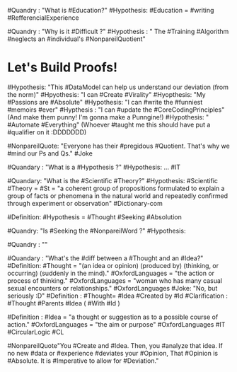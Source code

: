 
#Quandry : "What is #Education?"
#Hypothesis: #Education = #writing #RefferencialExperience 

#Quandry : "Why is it #Difficult ?"
#Hypothesis : " The #Training #Algorithm #neglects an #individual's #NonpareilQuotient"

# Let's Build Proofs!
#Hypothesis: "This #DataModel can help us understand our deviation (from the norm)"
#Hpyothesis: "I can #Create #Virality"
#Hyopthesis: "My #Passions are #Absolute"
#Hypothesis: "I can #write the #funniest #memoirs #ever"
#Hypthesis : "I can #update the #CoreCodingPrinciples" (And make them punny! I'm gonna make a Punngine!)
#Hypothesis: " #Automate #Everything" (Whoever #taught me this should have put a 
#qualifier on it :DDDDDDD)


#NonpareilQuote: "Everyone has their #pregidous #Quotient. That's why we #mind our Ps and Qs." #Joke 

#Quandary : "What is a #Hypothesis ?"
#Hypothesis: ... #IT 

#Quandary: "What is the #Scientific #Theory?"
#Hypothesis:  #Scientific #Theory = #St = "a coherent group of propositions formulated to explain a group of facts or phenomena in the natural world and repeatedly confirmed through experiment or observation" #Dictionary-com
	
#Definition: #Hypothesis = #Thought #Seeking #Absolution

#Quandry: "Is #Seeking the #NonpareilWord ?"
#Hypothesis: 

#Quandry : ""


#Quandary : "What's the #diff between a #Thought and an #Idea?"
#Definition: #Thought = "(an idea or opinion) (produced by) (thinking, or occurring) (suddenly in the mind)." #OxfordLanguages  = "the action or process of thinking." #OxfordLanguages  = "woman who has many casual sexual encounters or relationships." #OxfordLanguages #Joke: "No, but seriously :D"
#Definition : #Thought= #Idea #Created by #Id 
#Clarification : #Thought #Parents #Idea ( #With #Id )

#Definition : #Idea = "a thought or suggestion as to a possible course of action." #OxfordLanguages = "the aim or purpose" #OxfordLanguages #IT #CircularLogic #CL









#NonpareilQuote"You #Create and #Idea. Then, you #analyze that idea. If no new #data or #experience #deviates your #Opinion, That #Opinion is #Absolute. It is #Imperative to allow for #Deviation."